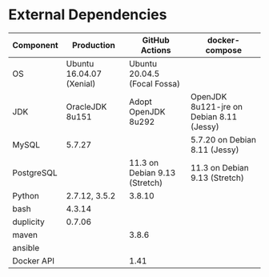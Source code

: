 # External Dependencies

| Component  | Production               | GitHub Actions                | docker-compose                           |
| -------    | ------------------------ | ----------------------------- | ---------------------------------------- |
| OS         | Ubuntu 16.04.07 (Xenial) | Ubuntu 20.04.5 (Focal Fossa)  |                                          |
| JDK        | OracleJDK 8u151          | Adopt OpenJDK 8u292           | OpenJDK 8u121-jre on Debian 8.11 (Jessy) |
| MySQL      | 5.7.27                   |                               | 5.7.20 on Debian 8.11 (Jessy)            |
| PostgreSQL |                          | 11.3 on Debian 9.13 (Stretch) | 11.3 on Debian 9.13 (Stretch)            |
| Python     | 2.7.12, 3.5.2            | 3.8.10                        |                                          |
| bash       | 4.3.14                   |                               |                                          |
| duplicity  | 0.7.06                   |                               |                                          |
| maven      |                          | 3.8.6                         |                                          |
| ansible    |                          |                               |                                          |
| Docker API |                          | 1.41                          |                                          |
